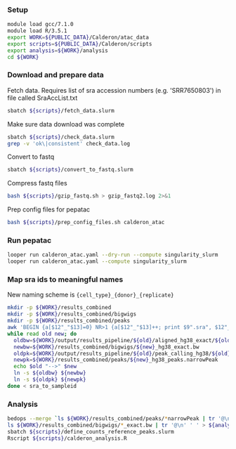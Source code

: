 

### Setup
```bash
module load gcc/7.1.0
module load R/3.5.1
export WORK=${PUBLIC_DATA}/Calderon/atac_data
export scripts=${PUBLIC_DATA}/Calderon/scripts
export analysis=${WORK}/analysis
cd ${WORK}
```



### Download and prepare data
Fetch data. Requires list of sra accession numbers (e.g. 'SRR7650803') in file called SraAccList.txt
```bash
sbatch ${scripts}/fetch_data.slurm
```

Make sure data download was complete
```bash
sbatch ${scripts}/check_data.slurm
grep -v 'ok\|consistent' check_data.log
```

Convert to fastq
```bash
sbatch ${scripts}/convert_to_fastq.slurm
```

Compress fastq files
```bash
bash ${scripts}/gzip_fastq.sh > gzip_fastq2.log 2>&1
```

Prep config files for pepatac
```bash
bash ${scripts}/prep_config_files.sh calderon_atac
```

### Run pepatac
```bash
looper run calderon_atac.yaml --dry-run --compute singularity_slurm
looper run calderon_atac.yaml --compute singularity_slurm
```

### Map sra ids to meaningful names
New naming scheme is `{cell_type}_{donor}_{replicate}`
  ```bash
  mkdir -p ${WORK}/results_combined
  mkdir -p ${WORK}/results_combined/bigwigs
  mkdir -p ${WORK}/results_combined/peaks
  awk 'BEGIN {a[$12"_"$13]=0} NR>1 {a[$12"_"$13]++; print $9".sra", $12"_"$13"_"a[$12"_"$13]}' SraRunTable.txt > sra_to_sampleid
  while read old new; do
    oldbw=${WORK}/output/results_pipeline/${old}/aligned_hg38_exact/${old}_exact.bw
    newbw=${WORK}/results_combined/bigwigs/${new}_hg38_exact.bw
    oldpk=${WORK}/output/results_pipeline/${old}/peak_calling_hg38/${old}_peaks.narrowPeak
    newpk=${WORK}/results_combined/peaks/${new}_hg38_peaks.narrowPeak
    echo $old "-->" $new
    ln -s ${oldbw} ${newbw}
    ln -s ${oldpk} ${newpk}
  done < sra_to_sampleid
  ```

### Analysis 
  ```bash
  bedops --merge `ls ${WORK}/results_combined/peaks/*narrowPeak | tr '@\n' ' '` > ${analysis}/merged_peaks.bed
  ls ${WORK}/results_combined/bigwigs/*_exact.bw | tr '@\n' ' ' > ${analysis}/paths_to_bigWigs.txt
  sbatch ${scripts}/define_counts_reference_peaks.slurm
  Rscript ${scripts}/calderon_analysis.R
  ```
